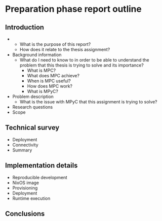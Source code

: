 # Preparation phase report outline


## Introduction

- 
	- What is the purpose of this report?
	- How does it relate to the thesis assignment? 
- Background information
	- What do I need to know to in order to be able to understand the problem that this thesis is trying to solve and its importance? 
		- What is MPC?
		- What does MPC achieve?
		- When is MPC useful?
		- How does MPC work?
		- What is MPyC?
- Problem description
	- What is the issue with MPyC that this assignment is trying to solve? 
- Research questions
- Scope

## Technical survey
- Deployment
- Connectivity
- Summary

## Implementation details
- Reproducible development
- NixOS image
- Provisioning
- Deployment
- Runtime execution

## Conclusions
